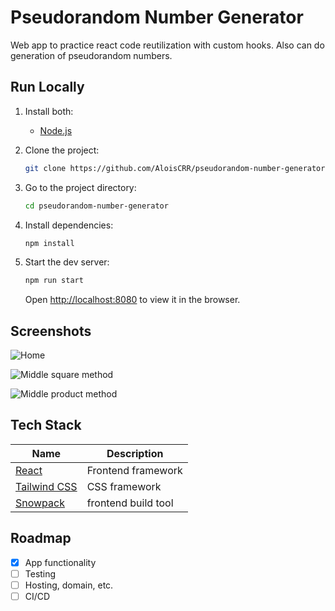 # Pseudorandom Number Generator

Web app to practice react code reutilization with custom hooks. Also can do generation of pseudorandom numbers.

## Run Locally

1. Install both:

   - [Node.js](https://nodejs.org/es/download/)

1. Clone the project:

   ```bash
   git clone https://github.com/AloisCRR/pseudorandom-number-generator.git
   ```

1. Go to the project directory:

   ```bash
   cd pseudorandom-number-generator
   ```

1. Install dependencies:

   ```bash
   npm install
   ```

1. Start the dev server:

   ```bash
   npm run start
   ```

   Open [http://localhost:8080](http://localhost:8080) to view it in the browser.

## Screenshots

![Home](https://i.imgur.com/764uPvN.png)

![Middle square method](https://i.imgur.com/WRXd3XB.png)

![Middle product method](https://i.imgur.com/sMHVc3a.png)

## Tech Stack

| Name                                     | Description         |
| ---------------------------------------- | ------------------- |
| [React](https://es.reactjs.org/)         | Frontend framework  |
| [Tailwind CSS](https://tailwindcss.com/) | CSS framework       |
| [Snowpack](https://www.snowpack.dev/)    | frontend build tool |

## Roadmap

- [x] App functionality
- [ ] Testing
- [ ] Hosting, domain, etc.
- [ ] CI/CD
